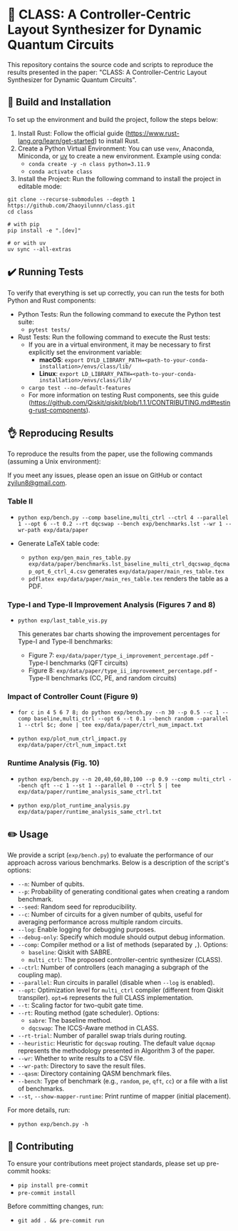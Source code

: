 # 📖 CLASS: A Controller-Centric Layout Synthesizer for Dynamic Quantum Circuits

This repository contains the source code and scripts to reproduce the results presented in the paper: "CLASS: A Controller-Centric Layout Synthesizer for Dynamic Quantum Circuits".

## 🧰 Build and Installation

To set up the environment and build the project, follow the steps below:

1. Install Rust: Follow the official guide (<https://www.rust-lang.org/learn/get-started>) to install Rust.
2. Create a Python Virtual Environment: You can use `venv`, Anaconda, Miniconda, or [uv](https://docs.astral.sh/uv/) to create a new environment. Example using conda:
   - `conda create -y -n class python=3.11.9`
   - `conda activate class`
3. Install the Project: Run the following command to install the project in editable mode:

```shell
git clone --recurse-submodules --depth 1 https://github.com/Zhaoyilunnn/class.git
cd class

# with pip
pip install -e ".[dev]"

# or with uv
uv sync --all-extras
```

## ✔️  Running Tests

To verify that everything is set up correctly, you can run the tests for both Python and Rust components:

- Python Tests: Run the following command to execute the Python test suite:
  - `pytest tests/`
- Rust Tests: Run the following command to execute the Rust tests:
  - If you are in a virtual environment, it may be necessary to first explicitly set the environment variable:
    - **macOS**: `export DYLD_LIBRARY_PATH=<path-to-your-conda-installation>/envs/class/lib/`
    - **Linux**: `export LD_LIBRARY_PATH=<path-to-your-conda-installation>/envs/class/lib/`
  - `cargo test --no-default-features`
  - For more information on testing Rust components, see this guide (<https://github.com/Qiskit/qiskit/blob/1.1.1/CONTRIBUTING.md#testing-rust-components>).

## 👌 Reproducing Results

To reproduce the results from the paper, use the following commands (assuming a Unix environment):

If you meet any issues, please open an issue on GitHub or contact <zyilun8@gmail.com>.

### Table II

- `python exp/bench.py --comp baseline,multi_ctrl --ctrl 4 --parallel 1 --opt 6 --t 0.2 --rt dqcswap --bench exp/benchmarks.lst --wr 1 --wr-path exp/data/paper`

- Generate LaTeX table code:
  - `python exp/gen_main_res_table.py exp/data/paper/benchmarks.lst_baseline_multi_ctrl_dqcswap_dqcmap_opt_6_ctrl_4.csv` generates `exp/data/paper/main_res_table.tex`
  - `pdflatex exp/data/paper/main_res_table.tex` renders the table as a PDF.

### Type-I and Type-II Improvement Analysis (Figures 7 and 8)

- `python exp/last_table_vis.py`

  This generates bar charts showing the improvement percentages for Type-I and Type-II benchmarks:
  - Figure 7: `exp/data/paper/type_i_improvement_percentage.pdf` - Type-I benchmarks (QFT circuits)
  - Figure 8: `exp/data/paper/type_ii_improvement_percentage.pdf` - Type-II benchmarks (CC, PE, and random circuits)

### Impact of Controller Count (Figure 9)

- `for c in 4 5 6 7 8; do python exp/bench.py --n 30 --p 0.5 --c 1 --comp baseline,multi_ctrl --opt 6 --t 0.1 --bench random --parallel 1 --ctrl $c; done | tee exp/data/paper/ctrl_num_impact.txt`

- `python exp/plot_num_ctrl_impact.py exp/data/paper/ctrl_num_impact.txt`

### Runtime Analysis (Fig. 10)

- `python exp/bench.py --n 20,40,60,80,100 --p 0.9 --comp multi_ctrl --bench qft --c 1 --st 1 --parallel 0 --ctrl 5 | tee exp/data/paper/runtime_analysis_same_ctrl.txt`

- `python exp/plot_runtime_analysis.py exp/data/paper/runtime_analysis_same_ctrl.txt`

## ✏️  Usage

We provide a script (`exp/bench.py`) to evaluate the performance of our approach across various benchmarks. Below is a description of the script's options:

- `--n`: Number of qubits.
- `--p`: Probability of generating conditional gates when creating a random benchmark.
- `--seed`: Random seed for reproducibility.
- `--c`: Number of circuits for a given number of qubits, useful for averaging performance across multiple random circuits.
- `--log`: Enable logging for debugging purposes.
- `--debug-only`: Specify which module should output debug information.
- `--comp`: Compiler method or a list of methods (separated by `,`). Options:
  - `baseline`: Qiskit with SABRE.
  - `multi_ctrl`: The proposed controller-centric synthesizer (CLASS).
- `--ctrl`: Number of controllers (each managing a subgraph of the coupling map).
- `--parallel`: Run circuits in parallel (disable when `--log` is enabled).
- `--opt`: Optimization level for `multi_ctrl` compiler (different from Qiskit transpiler). `opt=6` represents the full CLASS implementation.
- `--t`: Scaling factor for two-qubit gate time.
- `--rt`: Routing method (gate scheduler). Options:
  - `sabre`: The baseline method.
  - `dqcswap`: The ICCS-Aware method in CLASS.
- `--rt-trial`: Number of parallel swap trials during routing.
- `--heuristic`: Heuristic for `dqcswap` routing. The default value `dqcmap` represents the methodology presented in Algorithm 3 of the paper.
- `--wr`: Whether to write results to a CSV file.
- `--wr-path`: Directory to save the result files.
- `--qasm`: Directory containing QASM benchmark files.
- `--bench`: Type of benchmark (e.g., `random`, `pe`, `qft`, `cc`) or a file with a list of benchmarks.
- `--st`, `--show-mapper-runtime`: Print runtime of mapper (initial placement).

For more details, run:

- `python exp/bench.py -h`

## 🧡 Contributing

To ensure your contributions meet project standards, please set up pre-commit hooks:

- `pip install pre-commit`
- `pre-commit install`

Before committing changes, run:

- `git add . && pre-commit run`
